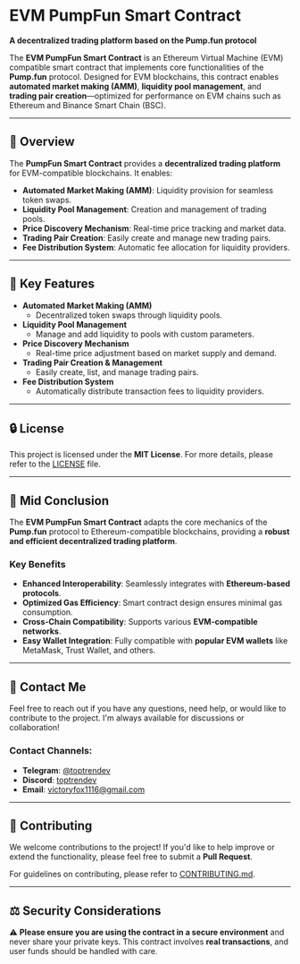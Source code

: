 # **EVM PumpFun Smart Contract**  
**A decentralized trading platform based on the Pump.fun protocol**  

The **EVM PumpFun Smart Contract** is an Ethereum Virtual Machine (EVM) compatible smart contract that implements core functionalities of the **Pump.fun** protocol. Designed for EVM blockchains, this contract enables **automated market making (AMM)**, **liquidity pool management**, and **trading pair creation**—optimized for performance on EVM chains such as Ethereum and Binance Smart Chain (BSC).

---

## **📌 Overview**  

The **PumpFun Smart Contract** provides a **decentralized trading platform** for EVM-compatible blockchains. It enables:

- **Automated Market Making (AMM)**: Liquidity provision for seamless token swaps.
- **Liquidity Pool Management**: Creation and management of trading pools.
- **Price Discovery Mechanism**: Real-time price tracking and market data.
- **Trading Pair Creation**: Easily create and manage new trading pairs.
- **Fee Distribution System**: Automatic fee allocation for liquidity providers.

---

## **🔧 Key Features**  

- **Automated Market Making (AMM)**  
  - Decentralized token swaps through liquidity pools.
- **Liquidity Pool Management**  
  - Manage and add liquidity to pools with custom parameters.
- **Price Discovery Mechanism**  
  - Real-time price adjustment based on market supply and demand.
- **Trading Pair Creation & Management**  
  - Easily create, list, and manage trading pairs.
- **Fee Distribution System**  
  - Automatically distribute transaction fees to liquidity providers.

---

## **🔒 License**  

This project is licensed under the **MIT License**. For more details, please refer to the [LICENSE](LICENSE) file.  

---

## **🎯 Mid Conclusion**  

The **EVM PumpFun Smart Contract** adapts the core mechanics of the **Pump.fun** protocol to Ethereum-compatible blockchains, providing a **robust and efficient decentralized trading platform**.

### **Key Benefits**  
- **Enhanced Interoperability**: Seamlessly integrates with **Ethereum-based protocols**.
- **Optimized Gas Efficiency**: Smart contract design ensures minimal gas consumption.
- **Cross-Chain Compatibility**: Supports various **EVM-compatible networks**.
- **Easy Wallet Integration**: Fully compatible with **popular EVM wallets** like MetaMask, Trust Wallet, and others.

---

## **👋 Contact Me**  

Feel free to reach out if you have any questions, need help, or would like to contribute to the project. I'm always available for discussions or collaboration!

### Contact Channels:  
- **Telegram**: [@toptrendev](https://t.me/toptrendev)  
- **Discord**: [toptrendev](https://discordapp.com/users/334173411402317846)  
- **Email**: [victoryfox1116@gmail.com](mailto:victoryfox1116@gmail.com)  

---

## **🚀 Contributing**  

We welcome contributions to the project! If you'd like to help improve or extend the functionality, please feel free to submit a **Pull Request**.  

For guidelines on contributing, please refer to [CONTRIBUTING.md](CONTRIBUTING.md).

---

## **⚖️ Security Considerations**  

⚠️ **Please ensure you are using the contract in a secure environment** and never share your private keys. This contract involves **real transactions**, and user funds should be handled with care.
